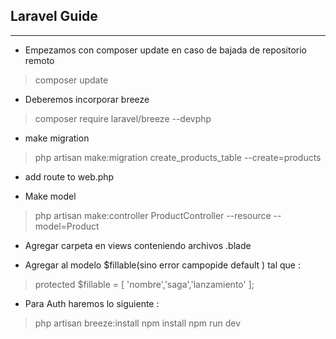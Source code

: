 ## Laravel Guide 


---

- Empezamos con composer update en caso de bajada de repositorio remoto

> composer update

- Deberemos  incorporar breeze 
>composer require laravel/breeze --devphp 
- make migration 

>php artisan make:migration create_products_table --create=products

- add route to web.php

- Make model 

>php artisan make:controller ProductController --resource --model=Product

- Agregar carpeta en views conteniendo archivos .blade

 

- Agregar al modelo $fillable(sino error campopide default ) tal que :
 
 >protected $fillable = [
        'nombre','saga','lanzamiento'
    ];


- Para Auth haremos lo siguiente :

>php artisan breeze:install
>npm install
>npm run dev 
